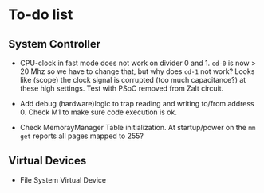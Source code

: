 # To-do list

## System Controller

* CPU-clock in fast mode does not work on divider 0 and 1. `cd-0` is now > 20 Mhz so we have to change that, but why does `cd-1` not work? Looks like (scope) the clock signal is corrupted (too much capacitance?) at these high settings. Test with PSoC removed from Zalt circuit.

* Add debug (hardware)logic to trap reading and writing to/from address 0. Check M1 to make sure code execution is ok.
* Check MemorayManager Table initialization. At startup/power on the `mm get` reports all pages mapped to 255?

## Virtual Devices

* File System Virtual Device
